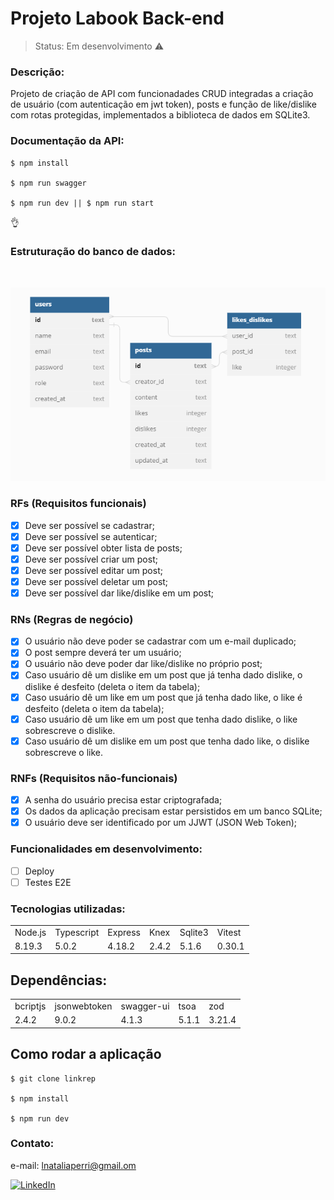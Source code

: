 # Projeto Labook Back-end

> Status: Em desenvolvimento ⚠️

### Descrição:

Projeto de criação de API com funcionadades CRUD integradas a criação de usuário (com autenticação em jwt token), posts e função de like/dislike com rotas protegidas, implementados a biblioteca de dados em SQLite3.

### Documentação da API:

```ubuntu
$ npm install

$ npm run swagger

$ npm run dev || $ npm run start

```

👌

### Estruturação do banco de dados:

<br>

![table](./src/assets/database.png)

### RFs (Requisitos funcionais)

- [x] Deve ser possível se cadastrar;
- [x] Deve ser possível se autenticar;
- [x] Deve ser possível obter lista de posts;
- [x] Deve ser possível criar um post;
- [x] Deve ser possível editar um post;
- [x] Deve ser possível deletar um post;
- [x] Deve ser possível dar like/dislike em um post;

### RNs (Regras de negócio)

- [x] O usuário não deve poder se cadastrar com um e-mail duplicado;
- [x] O post sempre deverá ter um usuário;
- [x] O usuário não deve poder dar like/dislike no próprio post;
- [x] Caso usuário dê um dislike em um post que já tenha dado dislike, o dislike é desfeito (deleta o item da tabela);
- [x] Caso usuário dê um like em um post que já tenha dado like, o like é desfeito (deleta o item da tabela);
- [x] Caso usuário dê um like em um post que tenha dado dislike, o like sobrescreve o dislike.
- [x] Caso usuário dê um dislike em um post que tenha dado like, o dislike sobrescreve o like.

### RNFs (Requisitos não-funcionais)

- [x] A senha do usuário precisa estar criptografada;
- [x] Os dados da aplicação precisam estar persistidos em um banco SQLite;
- [x] O usuário deve ser identificado por um JJWT (JSON Web Token);

### Funcionalidades em desenvolvimento:

- [ ] Deploy
- [ ] Testes E2E

### Tecnologias utilizadas:

<table>
<tr>
<td>Node.js</td>
<td>Typescript</td>
<td>Express</td>
<td>Knex</td>
<td>Sqlite3</td>
<td>Vitest</td>

</tr>
<tr>
<td>8.19.3</td>
<td>5.0.2</td>
<td>4.18.2</td>
<td>2.4.2</td>
<td>5.1.6</td>
<td>0.30.1</td>
</tr>
</table>

## Dependências:

<table>
<tr>
<td>bcriptjs</td>
<td>jsonwebtoken</td>
<td>swagger-ui</td>
<td>tsoa</td>
<td>zod</td>

</tr>
<tr>
<td>2.4.2</td>
<td>9.0.2</td>
<td>4.1.3</td>
<td>5.1.1</td>
<td>3.21.4</td>
</tr>
</table>

## Como rodar a aplicação

```ubuntu
$ git clone linkrep

$ npm install

$ npm run dev

```

### Contato:

e-mail: lnataliaperri@gmail.om

[![LinkedIn](https://img.shields.io/badge/LinkedIn-0077B5?style=for-the-badge&logo=linkedin&logoColor=white)](https://www.linkedin.com/in/natalia-perri/)
